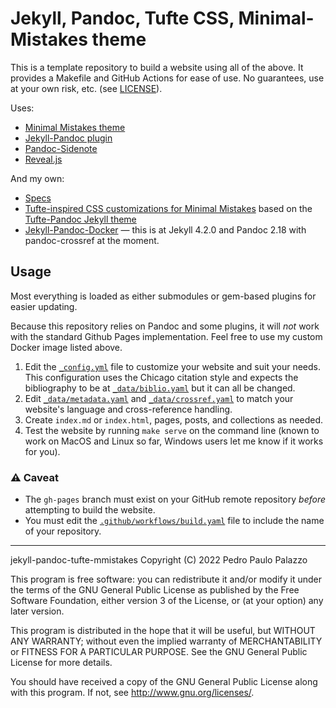 # Jekyll, Pandoc, Tufte CSS, Minimal-Mistakes theme

This is a template repository to build a website using all of the above.
It provides a Makefile and GitHub Actions for ease of use. No
guarantees, use at your own risk, etc. (see [LICENSE](LICENSE)).

Uses:

- [Minimal Mistakes theme](https://github.com/mmistakes/minimal-mistakes)
- [Jekyll-Pandoc plugin](https://github.com/mfenner/jekyll-pandoc)
- [Pandoc-Sidenote](https://github.com/jez/pandoc-sidenote)
- [Reveal.js](https://github.com/hakimel/reveal.js)

And my own:

- [Specs](https://gist.github.com/a452c6915b27358b8f6665ae733c682a)
- [Tufte-inspired CSS customizations for Minimal Mistakes](https://github.com/p3palazzo/tufte-mmistakes)
  based on the
  [Tufte-Pandoc Jekyll theme](https://github.com/jez/tufte-pandoc-jekyll)
- [Jekyll-Pandoc-Docker](https://github.com/p3palazzo/jekyll-pandoc-docker)
  — this is at Jekyll 4.2.0 and Pandoc 2.18 with pandoc-crossref at the
  moment.

## Usage ##

Most everything is loaded as either submodules or gem-based plugins for
easier updating.

Because this repository relies on Pandoc and some plugins, it will *not*
work with the standard Github Pages implementation. Feel free to use my
custom Docker image listed above.

1. Edit the [`_config.yml`](_config.yml) <!--_--> file to customize your
   website and suit your needs. This configuration uses the Chicago
   citation style and expects the bibliography to be at
   [`_data/biblio.yaml`](_data/biblio.yaml) but it can all be changed.
2. Edit [`_data/metadata.yaml`](_data/metadata.yaml) <!--_--> and
   [`_data/crossref.yaml`](_data/crossref.yaml) to match your website's
   language and cross-reference handling.
3. Create `index.md` or `index.html`, pages, posts, and collections as
   needed.
4. Test the website by running `make serve` on the command line (known
   to work on MacOS and Linux so far, Windows users let me know if it
   works for you).

### :warning: Caveat ###

- The `gh-pages` branch must exist on your GitHub remote repository
  *before* attempting to build the website.
- You must edit the
  [`.github/workflows/build.yaml`](.github/workflows/build.yaml) file
  to include the name of your repository.

------

 jekyll-pandoc-tufte-mmistakes
 Copyright (C) 2022  Pedro Paulo Palazzo
 
 This program is free software: you can redistribute it and/or modify
 it under the terms of the GNU General Public License as published by
 the Free Software Foundation, either version 3 of the License, or
 (at your option) any later version.
 
 This program is distributed in the hope that it will be useful,
 but WITHOUT ANY WARRANTY; without even the implied warranty of
 MERCHANTABILITY or FITNESS FOR A PARTICULAR PURPOSE.  See the
 GNU General Public License for more details.
 
 You should have received a copy of the GNU General Public License
 along with this program.  If not, see <http://www.gnu.org/licenses/>.

